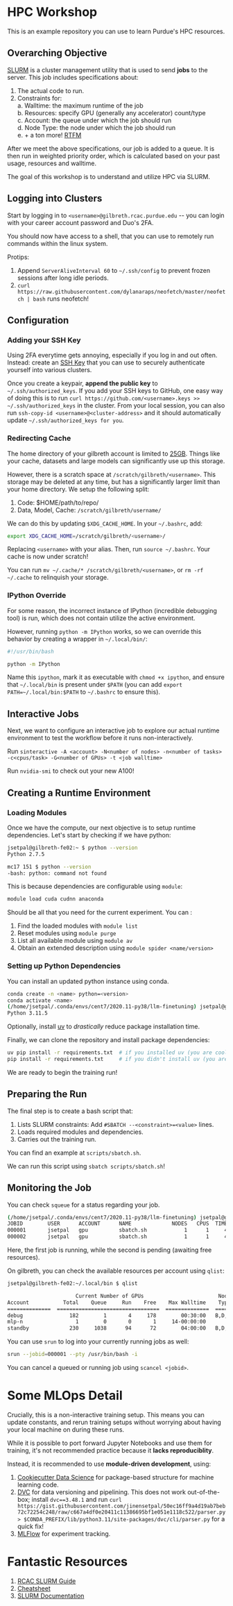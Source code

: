 # HPC Workshop

This is an example repository you can use to learn Purdue's HPC resources.

## Overarching Objective

[SLURM](https://slurm.schedmd.com/overview.html) is a cluster management utility that is used to send __jobs__ to the server. This job includes specifications about:
1. The actual code to run.
2. Constraints for: \
    a. Walltime: the maximum runtime of the job \
    b. Resources: specify GPU (generally any accelerator) count/type \
    c. Account: the queue under which the job should run \
    d. Node Type: the node under which the job should run \
    e. + a ton more! [RTFM](https://wiki.rc.usf.edu/index.php/SLURM_Using_Features_and_Constraints)

After we meet the above specifications, our job is added to a queue. It is then run in weighted priority order, which is calculated based on your past usage, resources and walltime.

The goal of this workshop is to understand and utilize HPC via SLURM.

## Logging into Clusters

Start by logging in to `<username>@gilbreth.rcac.purdue.edu` -- you can login with your career account password and Duo's 2FA.

You should now have access to a shell, that you can use to remotely run commands within the linux system.

Protips:
1. Append `ServerAliveInterval 60` to `~/.ssh/config` to prevent frozen sessions after long idle periods.
2. `curl https://raw.githubusercontent.com/dylanaraps/neofetch/master/neofetch | bash` runs neofetch!

## Configuration

### Adding your SSH Key

Using 2FA everytime gets annoying, especially if you log in and out often. Instead: create an [SSH Key](https://docs.github.com/en/authentication/connecting-to-github-with-ssh/generating-a-new-ssh-key-and-adding-it-to-the-ssh-agent) that you can use to securely authenticate yourself into various clusters.

Once you create a keypair, __append the public key__ to `~/.ssh/authorized_keys`. If you add your SSH keys to GitHub, one easy way of doing this is to run `curl https://github.com/<username>.keys >> ~/.ssh/authorized_keys` in the cluster. From your local session, you can also run `ssh-copy-id <username>@<cluster-address>` and it should automatically update `~/.ssh/authorized_keys for you`.

### Redirecting Cache

The home directory of your gilbreth account is limited to [25GB](https://www.rcac.purdue.edu/knowledge/faqs/ncdu). Things like your cache, datasets and large models can significantly use up this storage.

However, there is a scratch space at `/scratch/gilbreth/<username>`. This storage may be deleted at any time, but has a significantly larger limit than your home directory. We setup the following split:
1. Code: $HOME/path/to/repo/
2. Data, Model, Cache: `/scratch/gilbreth/username/`

We can do this by updating `$XDG_CACHE_HOME`. In your `~/.bashrc`, add:
```bash
export XDG_CACHE_HOME=/scratch/gilbreth/<username>/
```
Replacing `<username>` with your alias. Then, run `source ~/.bashrc`. Your cache is now under scratch!

You can run `mv ~/.cache/* /scratch/gilbreth/<username>`, or `rm -rf ~/.cache` to relinquish your storage.

### IPython Override

For some reason, the incorrect instance of IPython (incredible debugging tool) is run, which does not contain utilize the active environment.

However, running `python -m IPython` works, so we can override this behavior by creating a wrapper in `~/.local/bin/`:
```bash
#!/usr/bin/bash

python -m IPython
```
Name this `ipython`, mark it as executable with `chmod +x ipython`, and ensure that `~/.local/bin` is present under `$PATH` (you can add `export PATH=~/.local/bin:$PATH` to `~/.bashrc` to ensure this).

## Interactive Jobs

Next, we want to configure an interactive job to explore our actual runtime environment to test the workflow before it runs non-interactively.

Run `sinteractive -A <account> -N<number of nodes> -n<number of tasks> -c<cpus/task> -G<number of GPUs> -t <job walltime>`

Run `nvidia-smi` to check out your new A100!

## Creating a Runtime Environment

### Loading Modules
Once we have the compute, our next objective is to setup runtime dependencies. Let's start by checking if we have python:
```bash
jsetpal@gilbreth-fe02:~ $ python --version
Python 2.7.5

mc17 151 $ python --version
-bash: python: command not found
```

This is because dependencies are configurable using `module`:
```bash
module load cuda cudnn anaconda
```
Should be all that you need for the current experiment. You can :
1. Find the loaded modules with `module list`
2. Reset modules using `module purge`
3. List all available module using `module av`
4. Obtain an extended description using `module spider <name/version>`

### Setting up Python Dependencies

You can install an updated python instance using conda.
```bash
conda create -n <name> python=<version>
conda activate <name>
(/home/jsetpal/.conda/envs/cent7/2020.11-py38/llm-finetuning) jsetpal@gilbreth-fe02:~ $ python --version
Python 3.11.5
```

Optionally, install [uv](https://github.com/astral-sh/uv) to *drastically* reduce package installation time.

Finally, we can clone the repository and install package dependencies:
```bash
uv pip install -r requirements.txt  # if you installed uv (you are cool :D)
pip install -r requirements.txt     # if you didn't install uv (you are still cool)
```

We are ready to begin the training run!

## Preparing the Run

The final step is to create a bash script that:
1. Lists SLURM constraints: Add `#SBATCH --<constraint>=<value>` lines.
2. Loads required modules and dependencies.
3. Carries out the training run.

You can find an example at `scripts/sbatch.sh`.

We can run this script using `sbatch scripts/sbatch.sh`!

## Monitoring the Job

You can check `squeue` for a status regarding your job.
```bash
(/home/jsetpal/.conda/envs/cent7/2020.11-py38/llm-finetuning) jsetpal@gilbreth-fe02:~ $ squeue                                 
JOBID        USER      ACCOUNT      NAME             NODES   CPUS  TIME_LIMIT ST TIME
000001       jsetpal   gpu          sbatch.sh            1      1     4:00:00  R 0:10
000002       jsetpal   gpu          sbatch.sh            1      1     4:00:00 PD 0:00
```
Here, the first job is running, while the second is pending (awaiting free resources).

On gilbreth, you can check the available resources per account using `qlist`:
```bash
jsetpal@gilbreth-fe02:~/.local/bin $ qlist 

                      Current Number of GPUs                        Node
Account           Total    Queue     Run    Free    Max Walltime    Type
==============  =================================  ==============  ======
debug               182        1       4     178        00:30:00   B,D,E,F,G,H,I
mlp-n                 1        0       0       1     14-00:00:00       N
standby             230     1038      94      72        04:00:00   B,D,E,F,G,H,I,K
```

You can use `srun` to log into your currently running jobs as well:
```bash
srun --jobid=000001 --pty /usr/bin/bash -i
```

You can cancel a queued or running job using `scancel <jobid>`.

# Some MLOps Detail

Crucially, this is a non-interactive training setup. This means you can update constants, and rerun training setups without worrying about having your local machine on during these runs.

While it is possible to port forward Jupyter Notebooks and use them for training, it's not recommended practice because it **lacks reproduciblity**.

Instead, it is recommended to use **module-driven development**, using:
1. [Cookiecutter Data Science](https://drivendata.github.io/cookiecutter-data-science/) for package-based structure for machine learning code.
2. [DVC](https://dvc.org/) for data versioning and pipelining. This does not work out-of-the-box; install `dvc==3.48.1` and run `curl https://gist.githubusercontent.com/jinensetpal/50ec16ff9a4d19ab7beb72c72254c248/raw/c667a4df0e20411c11386695bf1e051e1118c522/parser.py > $CONDA_PREFIX/lib/python3.11/site-packages/dvc/cli/parser.py` for a quick fix!
3. [MLFlow](https://mlflow.org/) for experiment tracking.

# Fantastic Resources
1. [RCAC SLURM Guide](https://www.rcac.purdue.edu/knowledge/gilbreth/)
2. [Cheatsheet](https://slurm.schedmd.com/pdfs/summary.pdf)
3. [SLURM Documentation](https://slurm.schedmd.com/documentation.html)
